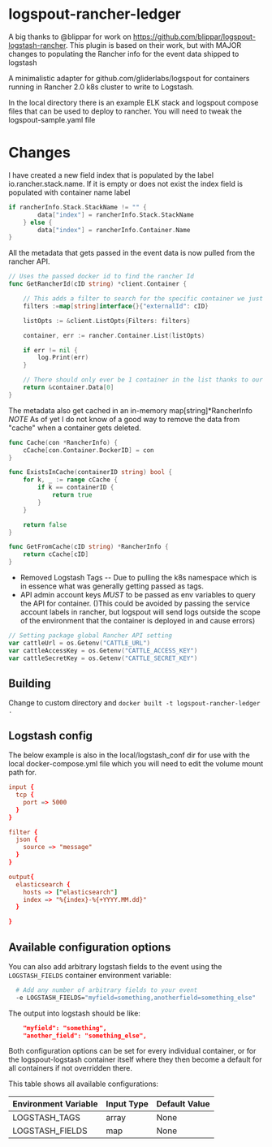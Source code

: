 
# logspout-rancher-ledger

A big thanks to @blippar for work on https://github.com/blippar/logspout-logstash-rancher. This plugin is based on their work, but with MAJOR changes to populating the Rancher info for the event data shipped to logstash

A minimalistic adapter for github.com/gliderlabs/logspout for containers running in Rancher 2.0 k8s cluster to write to Logstash. 

In the local directory there is an example ELK stack and logspout compose files that can be used to deploy to rancher. 
You will need to tweak the logspout-sample.yaml file

# Changes
I have created a new field index that is populated by the label io.rancher.stack.name. If it is empty or does not exist 
the index field is populated with container name label
```go
if rancherInfo.Stack.StackName != "" {
        data["index"] = rancherInfo.Stack.StackName
    } else {
        data["index"] = rancherInfo.Container.Name
}
```

All the metadata that gets passed in the event data is now pulled from the rancher API.
```go
// Uses the passed docker id to find the rancher Id
func GetRancherId(cID string) *client.Container {

    // This adds a filter to search for the specific container we just received an event from
    filters :=map[string]interface{}{"externalId": cID}

    listOpts := &client.ListOpts{Filters: filters}

    container, err := rancher.Container.List(listOpts)

    if err != nil {
        log.Print(err)
    }

    // There should only ever be 1 container in the list thanks to our filter
    return &container.Data[0]
}

```

The metadata also get cached in an in-memory map[string]*RancherInfo *NOTE* As of yet I do not know of a good way to remove the data from "cache" when a container 
gets deleted.
```go
func Cache(con *RancherInfo) {
	cCache[con.Container.DockerID] = con
}

func ExistsInCache(containerID string) bool {
	for k, _ := range cCache {
		if k == containerID {
			return true
		}
	}

	return false
}

func GetFromCache(cID string) *RancherInfo {
	return cCache[cID]
}
```

- Removed Logstash Tags -- Due to pulling the k8s namespace which is in essence what was generally getting passed as tags.
- API admin account keys *MUST* to be passed as env variables to query the API for container.
()This could be avoided by passing the service account labels in rancher, but logspout will send logs outside the scope of the
environment that the container is deployed in and cause errors)
```go
// Setting package global Rancher API setting
var cattleUrl = os.Getenv("CATTLE_URL")
var cattleAccessKey = os.Getenv("CATTLE_ACCESS_KEY")
var cattleSecretKey = os.Getenv("CATTLE_SECRET_KEY")
```
## Building 
Change to custom directory and `docker built -t logspout-rancher-ledger .`

## Logstash config

The below example is also in the local/logstash_conf dir for use with the local docker-compose.yml file which you will need to edit the 
volume mount path for.
```conf
input {
  tcp {
    port => 5000
  }
}

filter {
  json {
    source => "message"
  }
}

output{
  elasticsearch {
    hosts => ["elasticsearch"]
    index => "%{index}-%{+YYYY.MM.dd}"
  }

}

```

## Available configuration options
You can also add arbitrary logstash fields to the event using the ```LOGSTASH_FIELDS``` container environment variable:

```bash
  # Add any number of arbitrary fields to your event
  -e LOGSTASH_FIELDS="myfield=something,anotherfield=something_else"
```

The output into logstash should be like:

```json
    "myfield": "something",
    "another_field": "something_else",
```

Both configuration options can be set for every individual container, or for the logspout-logstash
container itself where they then become a default for all containers if not overridden there.

This table shows all available configurations:

| Environment Variable | Input Type | Default Value |
|----------------------|------------|---------------|
| LOGSTASH_TAGS        | array      | None          |
| LOGSTASH_FIELDS      | map        | None          |

